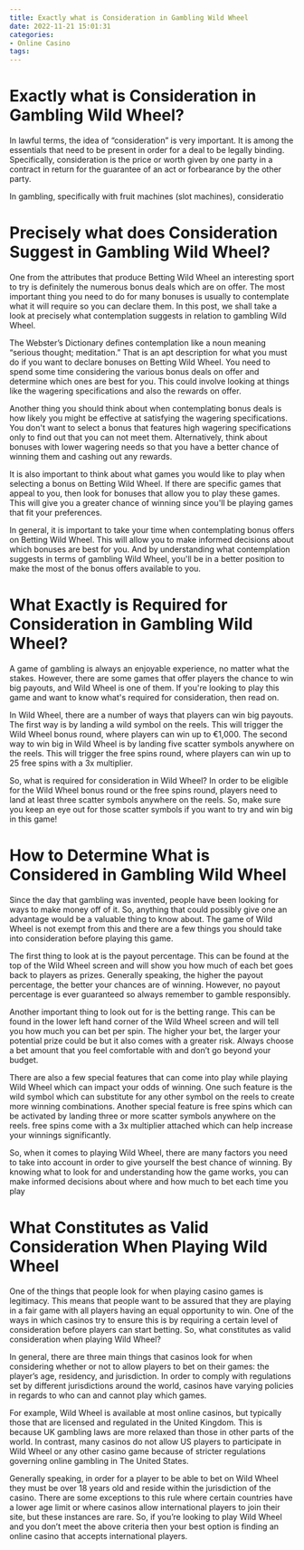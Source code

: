 ```yaml
---
title: Exactly what is Consideration in Gambling Wild Wheel 
date: 2022-11-21 15:01:31
categories:
- Online Casino
tags:
---
```



#  Exactly what is Consideration in Gambling Wild Wheel? 

In lawful terms, the idea of “consideration” is very important. It is among the essentials that need to be present in order for a deal to be legally binding. Specifically, consideration is the price or worth given by one party in a contract in return for the guarantee of an act or forbearance by the other party. 

In gambling, specifically with fruit machines (slot machines), consideratio

#  Precisely what does Consideration Suggest in Gambling Wild Wheel? 

One from the attributes that produce Betting Wild Wheel an interesting sport to try is definitely the numerous bonus deals which are on offer. The most important thing you need to do for many bonuses is usually to contemplate what it will require so you can declare them. In this post, we shall take a look at precisely what contemplation suggests in relation to gambling Wild Wheel.

The Webster’s Dictionary defines contemplation like a noun meaning “serious thought; meditation.” That is an apt description for what you must do if you want to declare bonuses on Betting Wild Wheel. You need to spend some time considering the various bonus deals on offer and determine which ones are best for you. This could involve looking at things like the wagering specifications and also the rewards on offer.

Another thing you should think about when contemplating bonus deals is how likely you might be effective at satisfying the wagering specifications. You don't want to select a bonus that features high wagering specifications only to find out that you can not meet them. Alternatively, think about bonuses with lower wagering needs so that you have a better chance of winning them and cashing out any rewards.

It is also important to think about what games you would like to play when selecting a bonus on Betting Wild Wheel. If there are specific games that appeal to you, then look for bonuses that allow you to play these games. This will give you a greater chance of winning since you'll be playing games that fit your preferences.

In general, it is important to take your time when contemplating bonus offers on Betting Wild Wheel. This will allow you to make informed decisions about which bonuses are best for you. And by understanding what contemplation suggests in terms of gambling Wild Wheel, you'll be in a better position to make the most of the bonus offers available to you.

#  What Exactly is Required for Consideration in Gambling Wild Wheel? 

A game of gambling is always an enjoyable experience, no matter what the stakes. However, there are some games that offer players the chance to win big payouts, and Wild Wheel is one of them. If you're looking to play this game and want to know what's required for consideration, then read on.

In Wild Wheel, there are a number of ways that players can win big payouts. The first way is by landing a wild symbol on the reels. This will trigger the Wild Wheel bonus round, where players can win up to €1,000. The second way to win big in Wild Wheel is by landing five scatter symbols anywhere on the reels. This will trigger the free spins round, where players can win up to 25 free spins with a 3x multiplier.

So, what is required for consideration in Wild Wheel? In order to be eligible for the Wild Wheel bonus round or the free spins round, players need to land at least three scatter symbols anywhere on the reels. So, make sure you keep an eye out for those scatter symbols if you want to try and win big in this game!

#  How to Determine What is Considered in Gambling Wild Wheel 

Since the day that gambling was invented, people have been looking for ways to make money off of it. So, anything that could possibly give one an advantage would be a valuable thing to know about. The game of Wild Wheel is not exempt from this and there are a few things you should take into consideration before playing this game.

The first thing to look at is the payout percentage. This can be found at the top of the Wild Wheel screen and will show you how much of each bet goes back to players as prizes. Generally speaking, the higher the payout percentage, the better your chances are of winning. However, no payout percentage is ever guaranteed so always remember to gamble responsibly.

Another important thing to look out for is the betting range. This can be found in the lower left hand corner of the Wild Wheel screen and will tell you how much you can bet per spin. The higher your bet, the larger your potential prize could be but it also comes with a greater risk. Always choose a bet amount that you feel comfortable with and don’t go beyond your budget.

There are also a few special features that can come into play while playing Wild Wheel which can impact your odds of winning. One such feature is the wild symbol which can substitute for any other symbol on the reels to create more winning combinations. Another special feature is free spins which can be activated by landing three or more scatter symbols anywhere on the reels. free spins come with a 3x multiplier attached which can help increase your winnings significantly.

So, when it comes to playing Wild Wheel, there are many factors you need to take into account in order to give yourself the best chance of winning. By knowing what to look for and understanding how the game works, you can make informed decisions about where and how much to bet each time you play

#  What Constitutes as Valid Consideration When Playing Wild Wheel

One of the things that people look for when playing casino games is legitimacy. This means that people want to be assured that they are playing in a fair game with all players having an equal opportunity to win. One of the ways in which casinos try to ensure this is by requiring a certain level of consideration before players can start betting. So, what constitutes as valid consideration when playing Wild Wheel?

In general, there are three main things that casinos look for when considering whether or not to allow players to bet on their games: the player’s age, residency, and jurisdiction. In order to comply with regulations set by different jurisdictions around the world, casinos have varying policies in regards to who can and cannot play which games.

For example, Wild Wheel is available at most online casinos, but typically those that are licensed and regulated in the United Kingdom. This is because UK gambling laws are more relaxed than those in other parts of the world. In contrast, many casinos do not allow US players to participate in Wild Wheel or any other casino game because of stricter regulations governing online gambling in The United States.

Generally speaking, in order for a player to be able to bet on Wild Wheel they must be over 18 years old and reside within the jurisdiction of the casino. There are some exceptions to this rule where certain countries have a lower age limit or where casinos allow international players to join their site, but these instances are rare. So, if you’re looking to play Wild Wheel and you don’t meet the above criteria then your best option is finding an online casino that accepts international players.